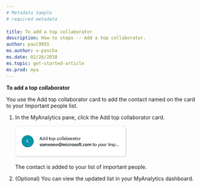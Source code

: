 ```yaml
---
# Metadata Sample
# required metadata

title: To add a top collaborator
description: How-to steps -- Add a top collaborator. 
author: paul9955
ms.author: v-pascha
ms.date: 02/26/2018
ms.topic: get-started-article
ms.prod: mya
---
```


**To add a top collaborator** 

You use the Add top collaborator card to add the contact named on the card to your Important people list. 

1. In the MyAnalytics pane, click the Add top collaborator card.

    <img src="../../Images/Add-top-collaborator-ed.png" alt="Add top collaborator card">

    The contact is added to your list of important people. 
    
2. (Optional) You can view the updated list in your MyAnalytics dashboard.  